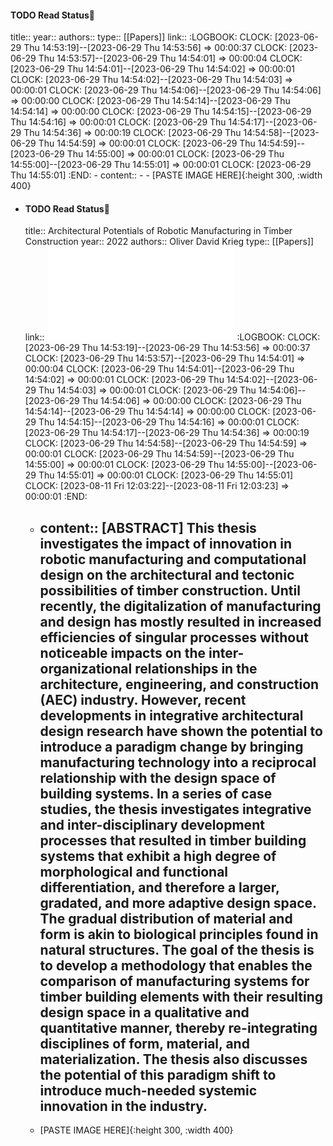 #### TODO Read Status📖
title:: 
year:: 
authors:: 
type:: [[Papers]]
link::
:LOGBOOK:
CLOCK: [2023-06-29 Thu 14:53:19]--[2023-06-29 Thu 14:53:56] =>  00:00:37
CLOCK: [2023-06-29 Thu 14:53:57]--[2023-06-29 Thu 14:54:01] =>  00:00:04
CLOCK: [2023-06-29 Thu 14:54:01]--[2023-06-29 Thu 14:54:02] =>  00:00:01
CLOCK: [2023-06-29 Thu 14:54:02]--[2023-06-29 Thu 14:54:03] =>  00:00:01
CLOCK: [2023-06-29 Thu 14:54:06]--[2023-06-29 Thu 14:54:06] =>  00:00:00
CLOCK: [2023-06-29 Thu 14:54:14]--[2023-06-29 Thu 14:54:14] =>  00:00:00
CLOCK: [2023-06-29 Thu 14:54:15]--[2023-06-29 Thu 14:54:16] =>  00:00:01
CLOCK: [2023-06-29 Thu 14:54:17]--[2023-06-29 Thu 14:54:36] =>  00:00:19
CLOCK: [2023-06-29 Thu 14:54:58]--[2023-06-29 Thu 14:54:59] =>  00:00:01
CLOCK: [2023-06-29 Thu 14:54:59]--[2023-06-29 Thu 14:55:00] =>  00:00:01
CLOCK: [2023-06-29 Thu 14:55:00]--[2023-06-29 Thu 14:55:01] =>  00:00:01
CLOCK: [2023-06-29 Thu 14:55:01]
:END:
	- content::
		-
	- [PASTE IMAGE HERE]{:height 300, :width 400}
- #### TODO Read Status📖
  title:: Architectural Potentials of Robotic Manufacturing in Timber Construction
  year:: 2022 
  authors:: Oliver David Krieg
  type:: [[Papers]]
  link:: ![RR_ICD_11_Oliver-David-Krieg_web.pdf](../assets/RR_ICD_11_Oliver-David-Krieg_web_1691747727680_0.pdf)
  :LOGBOOK:
  CLOCK: [2023-06-29 Thu 14:53:19]--[2023-06-29 Thu 14:53:56] =>  00:00:37
  CLOCK: [2023-06-29 Thu 14:53:57]--[2023-06-29 Thu 14:54:01] =>  00:00:04
  CLOCK: [2023-06-29 Thu 14:54:01]--[2023-06-29 Thu 14:54:02] =>  00:00:01
  CLOCK: [2023-06-29 Thu 14:54:02]--[2023-06-29 Thu 14:54:03] =>  00:00:01
  CLOCK: [2023-06-29 Thu 14:54:06]--[2023-06-29 Thu 14:54:06] =>  00:00:00
  CLOCK: [2023-06-29 Thu 14:54:14]--[2023-06-29 Thu 14:54:14] =>  00:00:00
  CLOCK: [2023-06-29 Thu 14:54:15]--[2023-06-29 Thu 14:54:16] =>  00:00:01
  CLOCK: [2023-06-29 Thu 14:54:17]--[2023-06-29 Thu 14:54:36] =>  00:00:19
  CLOCK: [2023-06-29 Thu 14:54:58]--[2023-06-29 Thu 14:54:59] =>  00:00:01
  CLOCK: [2023-06-29 Thu 14:54:59]--[2023-06-29 Thu 14:55:00] =>  00:00:01
  CLOCK: [2023-06-29 Thu 14:55:00]--[2023-06-29 Thu 14:55:01] =>  00:00:01
  CLOCK: [2023-06-29 Thu 14:55:01]
  CLOCK: [2023-08-11 Fri 12:03:22]--[2023-08-11 Fri 12:03:23] =>  00:00:01
  :END:
	- content:: [ABSTRACT] This thesis investigates the impact of innovation in robotic manufacturing and computational design on the architectural and tectonic possibilities of timber construction. Until recently, the digitalization of manufacturing and design has mostly resulted in increased efficiencies of singular processes without noticeable impacts on the inter-organizational relationships in the architecture, engineering, and construction (AEC) industry. However, recent developments in integrative architectural design research have shown the potential to introduce a paradigm change by bringing manufacturing technology into a reciprocal relationship with the design space of building systems. In a series of case studies, the thesis investigates integrative and inter-disciplinary development processes that resulted in timber building systems that exhibit a high degree of morphological and functional differentiation, and therefore a larger, gradated, and more adaptive design space. The gradual distribution of material and form is akin to biological principles found in natural structures. The goal of the thesis is to develop a methodology that enables the comparison of manufacturing systems for timber building elements with their resulting design space in a qualitative and quantitative manner, thereby re-integrating disciplines of form, material, and materialization. The thesis also discusses the potential of this paradigm shift to introduce much-needed systemic innovation in the industry.
		-
	- [PASTE IMAGE HERE]{:height 300, :width 400}